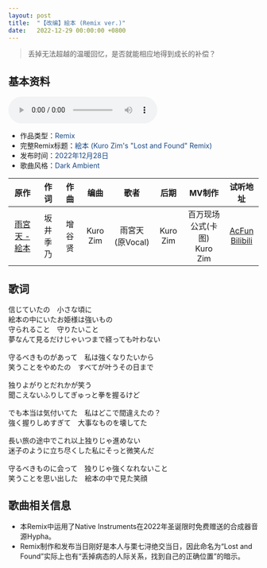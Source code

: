 ```yaml
---
layout: post
title:  "【改编】絵本 (Remix ver.)"
date:	2022-12-29 00:00:00 +0800
---
```


> 丢掉无法超越的温暖回忆，是否就能相应地得到成长的补偿？

## 基本资料

<audio controls>
	<source src="/assets/audio/ehonrmx.mp3" type="audio/mp3">
</audio>

* 作品类型：<font color="#194987">Remix</font>
* 完整Remix标题：<font color="#194987">絵本 (Kuro Zim's "Lost and Found" Remix)</font>
* 发布时间：<font color="#194987">2022年12月28日</font>
* 歌曲风格：<font color="#194987">Dark Ambient</font>

| 原作 | 作词 | 作曲 | 编曲 | 歌者 | 后期 | MV制作 | 试听地址 |
| :--: | :--: | :--: | :--: | :--: | :--: | :--: | :--: | 
| [雨宮天 - 絵本](https://music.163.com/#/song?id=29418481) | 坂井季乃 | 增谷贤 | Kuro Zim | 雨宮天 (原Vocal) | Kuro Zim | 百万现场公式(卡图)<br>Kuro Zim | [AcFun](https://www.acfun.cn/v/ac40297608)<br>[Bilibili](https://www.bilibili.com/video/BV1Tg411t7Ks/) |

## 歌词

<pre>
信じていたの　小さな頃に
絵本の中にいたお姫様は強いもの
守られること　守りたいこと
夢なんて見るだけじゃいつまで経っても叶わない

守るべきものがあって　私は強くなりたいから
笑うことをやめたの　すべてが叶うその日まで

独りよがりとだれかが笑う
聞こえないふりしてぎゅっと拳を握るけど

でも本当は気付いてた　私はどこで間違えたの？
強く握りしめすぎて　大事なものを壊してた

長い旅の途中でこれ以上独りじゃ進めない
迷子のように立ち尽くした私にそっと微笑んだ

守るべきものに会って　独りじゃ強くなれないこと
笑うことを思い出した　絵本の中で見た笑顔 
</pre>

## 歌曲相关信息

* 本Remix中运用了Native Instruments在2022年圣诞限时免费赠送的合成器音源Hypha。
* Remix制作和发布当日刚好是本人与栗七浔绝交当日，因此命名为“Lost and Found”实际上也有“丢掉病态的人际关系，找到自己的正确位置”的暗示。